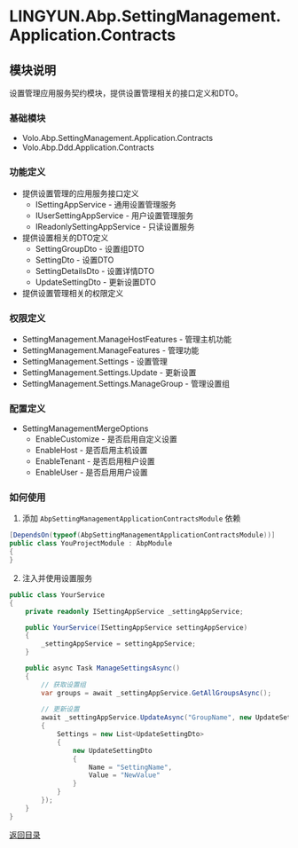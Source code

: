 # LINGYUN.Abp.SettingManagement.Application.Contracts

## 模块说明

设置管理应用服务契约模块，提供设置管理相关的接口定义和DTO。

### 基础模块  

* Volo.Abp.SettingManagement.Application.Contracts
* Volo.Abp.Ddd.Application.Contracts

### 功能定义  

* 提供设置管理的应用服务接口定义
  * ISettingAppService - 通用设置管理服务
  * IUserSettingAppService - 用户设置管理服务
  * IReadonlySettingAppService - 只读设置服务
* 提供设置相关的DTO定义
  * SettingGroupDto - 设置组DTO
  * SettingDto - 设置DTO
  * SettingDetailsDto - 设置详情DTO
  * UpdateSettingDto - 更新设置DTO
* 提供设置管理相关的权限定义

### 权限定义

* SettingManagement.ManageHostFeatures - 管理主机功能
* SettingManagement.ManageFeatures - 管理功能
* SettingManagement.Settings - 设置管理
* SettingManagement.Settings.Update - 更新设置
* SettingManagement.Settings.ManageGroup - 管理设置组

### 配置定义  

* SettingManagementMergeOptions
  * EnableCustomize - 是否启用自定义设置
  * EnableHost - 是否启用主机设置
  * EnableTenant - 是否启用租户设置
  * EnableUser - 是否启用用户设置

### 如何使用

1. 添加 `AbpSettingManagementApplicationContractsModule` 依赖

```csharp
[DependsOn(typeof(AbpSettingManagementApplicationContractsModule))]
public class YouProjectModule : AbpModule
{
}
```

2. 注入并使用设置服务

```csharp
public class YourService
{
    private readonly ISettingAppService _settingAppService;

    public YourService(ISettingAppService settingAppService)
    {
        _settingAppService = settingAppService;
    }

    public async Task ManageSettingsAsync()
    {
        // 获取设置组
        var groups = await _settingAppService.GetAllGroupsAsync();
        
        // 更新设置
        await _settingAppService.UpdateAsync("GroupName", new UpdateSettingsDto
        {
            Settings = new List<UpdateSettingDto>
            {
                new UpdateSettingDto
                {
                    Name = "SettingName",
                    Value = "NewValue"
                }
            }
        });
    }
}
```

[返回目录](../../../README.md)
